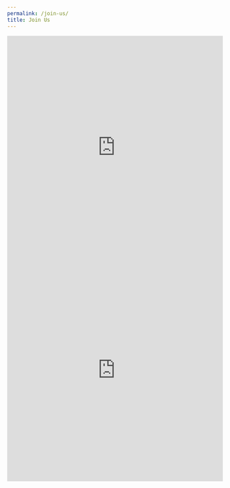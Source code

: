```yaml
---
permalink: /join-us/
title: Join Us
---
```


<style>
.responsive-wrap iframe{ max-width: 100%;}
</style>
<div class="responsive-wrap" markdown="0">

<!-- this is the embed code provided by Google -->
<iframe src="https://docs.google.com/forms/d/e/1FAIpQLSdNg3nlZe0wpVg_1rsxNCW5k4yCFrtt1qr6ch22V65et0wuEQ/viewform?embedded=true" width="700" height="520" frameborder="0" marginheight="0" marginwidth="0">Loading…</iframe>
<iframe src="https://docs.google.com/forms/d/e/1FAIpQLSdoQjV6MpGs2lDbQC3exm5EMNRXgTWP2LL4l8Kt_V3rf0Br0w/viewform?embedded=true" width="700" height="520" frameborder="0" marginheight="0" marginwidth="0">Loading…</iframe>
<!-- Google embed ends -->
</div>
